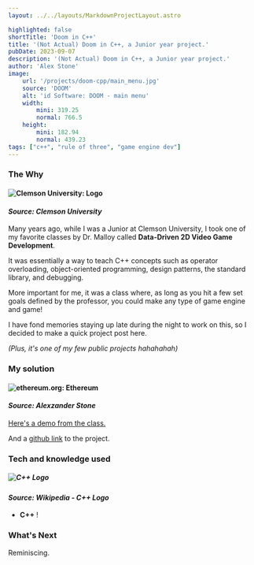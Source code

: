 ```yaml
---
layout: ../../layouts/MarkdownProjectLayout.astro

highlighted: false
shortTitle: 'Doom in C++'
title: '(Not Actual) Doom in C++, a Junior year project.'
pubDate: 2023-09-07
description: '(Not Actual) Doom in C++, a Junior year project.'
author: 'Alex Stone'
image:
    url: '/projects/doom-cpp/main_menu.jpg'
    source: 'DOOM'
    alt: 'id Software: DOOM - main menu'
    width:
        mini: 319.25
        normal: 766.5
    height:
        mini: 182.94
        normal: 439.23
tags: ["c++", "rule of three", "game engine dev"]
---
```


### The Why

#### ![Clemson University: Logo](/projects/doom-cpp/clemson.png)

#### *Source: Clemson University*


Many years ago, while I was a Junior at Clemson University, I took one of my favorite classes by Dr. Malloy called **Data-Driven 2D Video Game Development**.

It was essentially a way to teach C++ concepts such as operator overloading, object-oriented programming, design patterns, the standard library, and debugging.

More important for me, it was a class where, as long as you hit a few set goals defined by the professor, you could make any type of game engine and game!

I have fond memories staying up late during the night to work on this, so I decided to make a quick project post here.

*(Plus, it's one of my few public projects hahahahah)*



### My solution

#### ![ethereum.org: Ethereum](/projects/doom-cpp/game.PNG)

#### *Source: Alexzander Stone*

[Here's a demo from the class.](https://www.youtube.com/watch?v=Az8Cz5rzXlE)

And a [github link](https://github.com/Alexzander-Stone/Doom-Remade-C--4160) to the project.


### Tech and knowledge used

##### ![C++ Logo](/projects/doom-cpp/c++.svg)

#### *Source: Wikipedia - C++ Logo*

- **C++** !

### What's Next

Reminiscing.